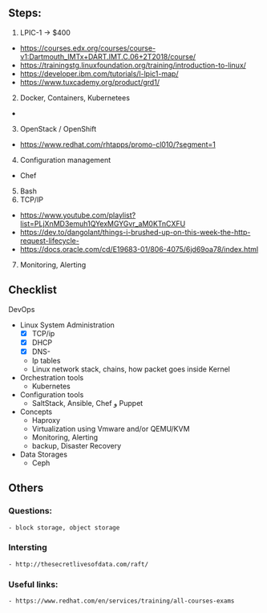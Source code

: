 ## Steps:

1. LPIC-1 -> $400
  - https://courses.edx.org/courses/course-v1:Dartmouth_IMTx+DART.IMT.C.06+2T2018/course/
  - https://trainingstg.linuxfoundation.org/training/introduction-to-linux/
  - https://developer.ibm.com/tutorials/l-lpic1-map/ 
  - https://www.tuxcademy.org/product/grd1/ 
2. Docker, Containers, Kubernetees
  -
3. OpenStack / OpenShift
  - https://www.redhat.com/rhtapps/promo-cl010/?segment=1
4. Configuration management
  - Chef
5. Bash
6. TCP/IP
  - https://www.youtube.com/playlist?list=PLjXnMD3emuh1QYexMGYGvr_aM0KTnCXFU
  - https://dev.to/dangolant/things-i-brushed-up-on-this-week-the-http-request-lifecycle-
  - https://docs.oracle.com/cd/E19683-01/806-4075/6jd69oa78/index.html
7. Monitoring, Alerting

## Checklist
DevOps
- Linux System Administration
  - [x]  TCP/ip
  - [x] DHCP
  - [x] DNS-
  - Ip tables
  - Linux network stack, chains, how packet goes inside Kernel
- Orchestration tools
  - Kubernetes
- Configuration tools
  - SaltStack, Ansible, Chef و Puppet
- Concepts
  - Haproxy
  - Virtualization using Vmware and/or QEMU/KVM
  - Monitoring, Alerting
  - backup, Disaster Recovery
- Data Storages
  - Ceph

## Others
  ### Questions:
    - block storage, object storage

   ### Intersting 
    - http://thesecretlivesofdata.com/raft/
  
   ### Useful links:
    - https://www.redhat.com/en/services/training/all-courses-exams
